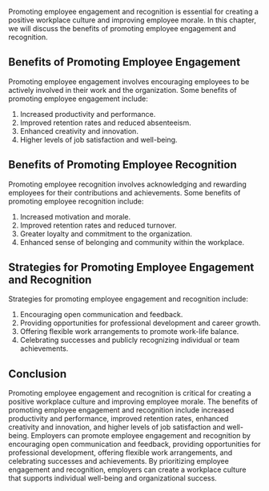 
Promoting employee engagement and recognition is essential for creating a positive workplace culture and improving employee morale. In this chapter, we will discuss the benefits of promoting employee engagement and recognition.

Benefits of Promoting Employee Engagement
-----------------------------------------

Promoting employee engagement involves encouraging employees to be actively involved in their work and the organization. Some benefits of promoting employee engagement include:

1. Increased productivity and performance.
2. Improved retention rates and reduced absenteeism.
3. Enhanced creativity and innovation.
4. Higher levels of job satisfaction and well-being.

Benefits of Promoting Employee Recognition
------------------------------------------

Promoting employee recognition involves acknowledging and rewarding employees for their contributions and achievements. Some benefits of promoting employee recognition include:

1. Increased motivation and morale.
2. Improved retention rates and reduced turnover.
3. Greater loyalty and commitment to the organization.
4. Enhanced sense of belonging and community within the workplace.

Strategies for Promoting Employee Engagement and Recognition
------------------------------------------------------------

Strategies for promoting employee engagement and recognition include:

1. Encouraging open communication and feedback.
2. Providing opportunities for professional development and career growth.
3. Offering flexible work arrangements to promote work-life balance.
4. Celebrating successes and publicly recognizing individual or team achievements.

Conclusion
----------

Promoting employee engagement and recognition is critical for creating a positive workplace culture and improving employee morale. The benefits of promoting employee engagement and recognition include increased productivity and performance, improved retention rates, enhanced creativity and innovation, and higher levels of job satisfaction and well-being. Employers can promote employee engagement and recognition by encouraging open communication and feedback, providing opportunities for professional development, offering flexible work arrangements, and celebrating successes and achievements. By prioritizing employee engagement and recognition, employers can create a workplace culture that supports individual well-being and organizational success.
